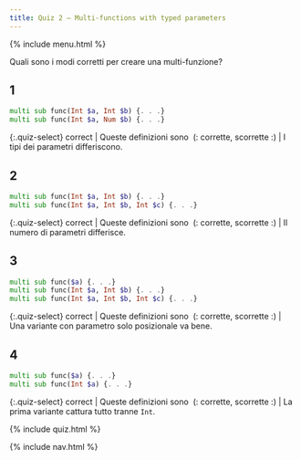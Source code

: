 ```yaml
---
title: Quiz 2 — Multi-functions with typed parameters
---
```


{% include menu.html %}

Quali sono i modi corretti per creare una multi-funzione?

## 1

```raku
multi sub func(Int $a, Int $b) {. . .}
multi sub func(Int $a, Num $b) {. . .}
```

{:.quiz-select}
correct | Queste definizioni sono&nbsp; (: corrette, scorrette :) | I tipi dei parametri differiscono.

## 2

```raku
multi sub func(Int $a, Int $b) {. . .}
multi sub func(Int $a, Int $b, Int $c) {. . .}
```

{:.quiz-select}
correct | Queste definizioni sono&nbsp; (: corrette, scorrette :) | Il numero di parametri differisce.

## 3

```raku
multi sub func($a) {. . .}
multi sub func(Int $a, Int $b) {. . .}
multi sub func(Int $a, Int $b, Int $c) {. . .}
```

{:.quiz-select}
correct | Queste definizioni sono&nbsp; (: corrette, scorrette :) | Una variante con parametro solo posizionale va bene.

## 4

```raku
multi sub func($a) {. . .}
multi sub func(Int $a) {. . .}
```

{:.quiz-select}
correct | Queste definizioni sono&nbsp; (: corrette, scorrette :) | La prima variante cattura tutto tranne `Int`.


{% include quiz.html %}

{% include nav.html %}